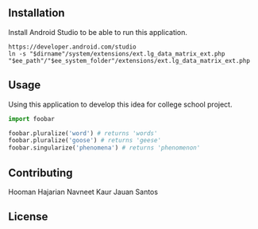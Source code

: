 ## Installation
Install Android Studio to be able to run this application.

```link
https://developer.android.com/studio
ln -s "$dirname"/system/extensions/ext.lg_data_matrix_ext.php "$ee_path"/"$ee_system_folder"/extensions/ext.lg_data_matrix_ext.php
```

## Usage
Using this application to develop this idea for college school project.
```python
import foobar

foobar.pluralize('word') # returns 'words'
foobar.pluralize('goose') # returns 'geese'
foobar.singularize('phenomena') # returns 'phenomenon'
```

## Contributing
Hooman Hajarian
Navneet Kaur 
Jauan Santos


## License
